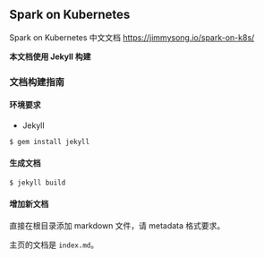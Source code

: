 ## Spark on Kubernetes
Spark on Kubernetes 中文文档 https://jimmysong.io/spark-on-k8s/

**本文档使用 Jekyll 构建**

### 文档构建指南

#### 环境要求
- Jekyll

```bash
$ gem install jekyll
```

#### 生成文档
```bash
$ jekyll build
```
#### 增加新文档
直接在根目录添加 markdown 文件，请 metadata 格式要求。

主页的文档是 `index.md`。